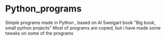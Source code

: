 # Python_programs

Simple programs made in Python , based on Al Sweigart book "Big book, small python projects"
Most of programs are copied, but i have made some tweaks on some of the programs
